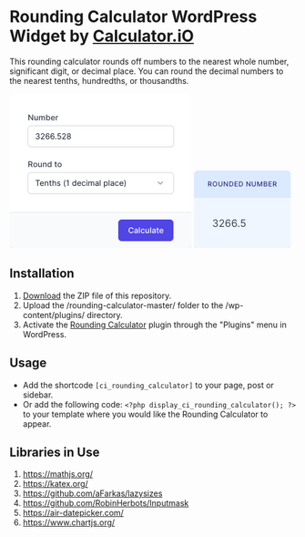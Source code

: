 # Rounding Calculator WordPress Widget by [Calculator.iO](https://www.calculator.io/ "Calculator.iO Homepage")

This rounding calculator rounds off numbers to the nearest whole number, significant digit, or decimal place. You can round the decimal numbers to the nearest tenths, hundredths, or thousandths.

![Rounding Calculator Input Form](/assets/images/screenshot-1.png "Rounding Calculator Input Form")
![Rounding Calculator Calculation Results](/assets/images/screenshot-2.png "Rounding Calculator Calculation Results")

## Installation

1. [Download](https://github.com/pub-calculator-io/age-calculator/archive/refs/heads/master.zip) the ZIP file of this repository.
2. Upload the /rounding-calculator-master/ folder to the /wp-content/plugins/ directory.
3. Activate the [Rounding Calculator](https://www.calculator.io/rounding-calculator/ "Rounding Calculator Homepage") plugin through the "Plugins" menu in WordPress.

## Usage
* Add the shortcode `[ci_rounding_calculator]` to your page, post or sidebar.
* Or add the following code: `<?php display_ci_rounding_calculator(); ?>` to your template where you would like the Rounding Calculator to appear.

## Libraries in Use
1. https://mathjs.org/
2. https://katex.org/
3. https://github.com/aFarkas/lazysizes
4. https://github.com/RobinHerbots/Inputmask
5. https://air-datepicker.com/
6. https://www.chartjs.org/
